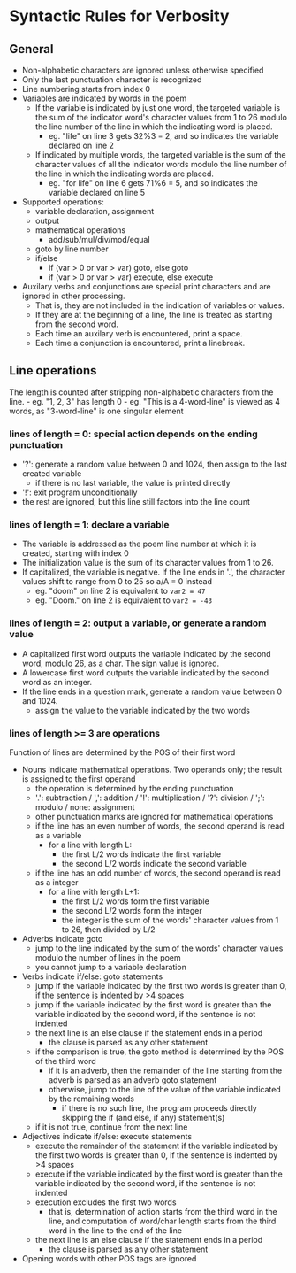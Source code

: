 # Syntactic Rules for Verbosity

## General
- Non-alphabetic characters are ignored unless otherwise specified
- Only the last punctuation character is recognized
- Line numbering starts from index 0
- Variables are indicated by words in the poem
    - If the variable is indicated by just one word, the targeted variable is the sum of the indicator word's character values from 1 to 26 modulo the line number of the line in which the indicating word is placed.
        - eg. "life" on line 3 gets 32%3 = 2, and so indicates the variable declared on line 2
    - If indicated by multiple words, the targeted variable is the sum of the character values of all the indicator words modulo the line number of the line in which the indicating words are placed.
        - eg. "for life" on line 6 gets 71%6 = 5, and so indicates the variable declared on line 5
- Supported operations:
    - variable declaration, assignment
    - output
    - mathematical operations
        - add/sub/mul/div/mod/equal
    - goto by line number
    - if/else
        - if (var > 0 or var > var) goto, else goto
        - if (var > 0 or var > var) execute, else execute
- Auxilary verbs and conjunctions are special print characters and are ignored in other processing.
    - That is, they are not included in the indication of variables or values.
    - If they are at the beginning of a line, the line is treated as starting from the second word.
    - Each time an auxilary verb is encountered, print a space.
    - Each time a conjunction is encountered, print a linebreak. 

## Line operations
The length is counted after stripping non-alphabetic characters from the line.
    - eg. "1, 2, 3" has length 0
    - eg. "This is a 4-word-line" is viewed as 4 words, as "3-word-line" is one singular element
### lines of length = 0: special action depends on the ending punctuation
- '?': generate a random value between 0 and 1024, then assign to the last created variable
    - if there is no last variable, the value is printed directly
- '!': exit program unconditionally
- the rest are ignored, but this line still factors into the line count
### lines of length = 1: declare a variable
- The variable is addressed as the poem line number at which it is created, starting with index 0
- The initialization value is the sum of its character values from 1 to 26. 
- If capitalized, the variable is negative. If the line ends in '.', the character values shift to range from 0 to 25 so a/A = 0 instead
    - eg. "doom" on line 2 is equivalent to `var2 = 47`
    - eg. "Doom." on line 2 is equivalent to `var2 = -43`
### lines of length = 2: output a variable, or generate a random value
- A capitalized first word outputs the variable indicated by the second word, modulo 26, as a char. The sign value is ignored.
- A lowercase first word outputs the variable indicated by the second word as an integer.
- If the line ends in a question mark, generate a random value between 0 and 1024.
    - assign the value to the variable indicated by the two words
### lines of length >= 3 are operations
Function of lines are determined by the POS of their first word
- Nouns indicate mathematical operations. Two operands only; the result is assigned to the first operand
    - the operation is determined by the ending punctuation
    - '.': subtraction / ',': addition / '!': multiplication / '?': division / ';': modulo / none: assignment
    - other punctuation marks are ignored for mathematical operations
    - if the line has an even number of words, the second operand is read as a variable
        - for a line with length L:
            - the first L/2 words indicate the first variable
            - the second L/2 words indicate the second variable
    - if the line has an odd number of words, the second operand is read as a integer
        - for a line with length L+1:
            - the first L/2 words form the first variable
            - the second L/2 words form the integer
            - the integer is the sum of the words' character values from 1 to 26, then divided by L/2
- Adverbs indicate goto
    - jump to the line indicated by the sum of the words' character values modulo the number of lines in the poem
    - you cannot jump to a variable declaration
- Verbs indicate if/else: goto statements
    - jump if the variable indicated by the first two words is greater than 0, if the sentence is indented by >4 spaces
    - jump if the variable indicated by the first word is greater than the variable indicated by the second word, if the sentence is not indented
    - the next line is an else clause if the statement ends in a period
        - the clause is parsed as any other statement
    - if the comparison is true, the goto method is determined by the POS of the third word
        - if it is an adverb, then the remainder of the line starting from the adverb is parsed as an adverb goto statement
        - otherwise, jump to the line of the value of the variable indicated by the remaining words
            - if there is no such line, the program proceeds directly skipping the if (and else, if any) statement(s)
    - if it is not true, continue from the next line
- Adjectives indicate if/else: execute statements
    - execute the remainder of the statement if the variable indicated by the first two words is greater than 0, if the sentence is indented by >4 spaces
    - execute if the variable indicated by the first word is greater than the variable indicated by the second word, if the sentence is not indented
    - execution excludes the first two words
        - that is, determination of action starts from the third word in the line, and computation of word/char length starts from the third word in the line to the end of the line 
    - the next line is an else clause if the statement ends in a period
        - the clause is parsed as any other statement
- Opening words with other POS tags are ignored

